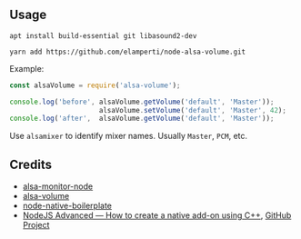 
## Usage

    apt install build-essential git libasound2-dev
    
    yarn add https://github.com/elamperti/node-alsa-volume.git

Example:

```js
const alsaVolume = require('alsa-volume');

console.log('before', alsaVolume.getVolume('default', 'Master'));
                      alsaVolume.setVolume('default', 'Master', 42);
console.log('after',  alsaVolume.getVolume('default', 'Master'));

```

Use `alsamixer` to identify mixer names. Usually `Master`, `PCM`, etc.


## Credits

- [alsa-monitor-node](https://github.com/mlaurijsse/alsa-monitor-node)
- [alsa-volume](https://github.com/OpenDingux/alsa-volume)
- [node-native-boilerplate](https://github.com/fcanas/node-native-boilerplate)
- [NodeJS Advanced — How to create a native add-on using C++](https://medium.com/the-guild/nodejs-advanced-how-to-create-a-native-add-on-using-c-588b4f2248cc), [GitHub Project](https://github.com/DAB0mB/node-distance-addon)